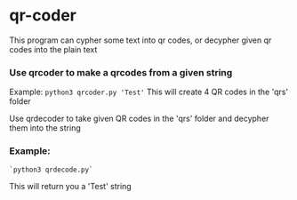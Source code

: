 # qr-coder

This program can cypher some text into qr codes, or decypher given qr codes into the plain text

### Use qrcoder to make a qrcodes from a given string

Example:
	`python3 qrcoder.py 'Test'`
This will create 4 QR codes in the 'qrs' folder

Use qrdecoder to take given QR codes in the 'qrs' folder and decypher them into the string

### Example:
	`python3 qrdecode.py`
This will return you a 'Test' string
